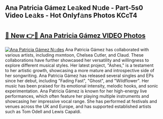## Ana Patricia Gámez Le𝚊ked N𝚞de - Part-5s0 Video Le𝚊ks - Hot Onlyf𝚊ns Photos KCcT4

# <h2><a href="http://ac38739.deff.icu/?id=Ana+Patricia+G%c3%a1mez">🔗 New 👉🔴 Ana Patricia Gámez VIDEO Photos</a></h2>

[![Ana Patricia Gámez N𝚞des](https://i.imgur.com/rIISA9y.gif)](http://ac38739.deff.icu/?id=Ana+Patricia+G%c3%a1mez)
Ana Patricia Gámez has collaborated with various artists, including mxmtoon, Chelsea Cutler, and Claud. These collaborations have further showcased her versatility and willingness to explore different musical styles. Her latest project, "Ashes," is a testament to her artistic growth, showcasing a more mature and introspective side of her songwriting. Ana Patricia Gámez has released several singles and EPs since her debut, including "Fading Fast", "Ghost", and "Wildflower". Her music has been praised for its emotional intensity, melodic hooks, and sonic experimentation. Ana Patricia Gámez is known for her high-energy live performances, which often feature her playing multiple instruments and showcasing her impressive vocal range. She has performed at festivals and venues across the UK and Europe, and has supported established artists such as Tom Odell and Lewis Capaldi.
